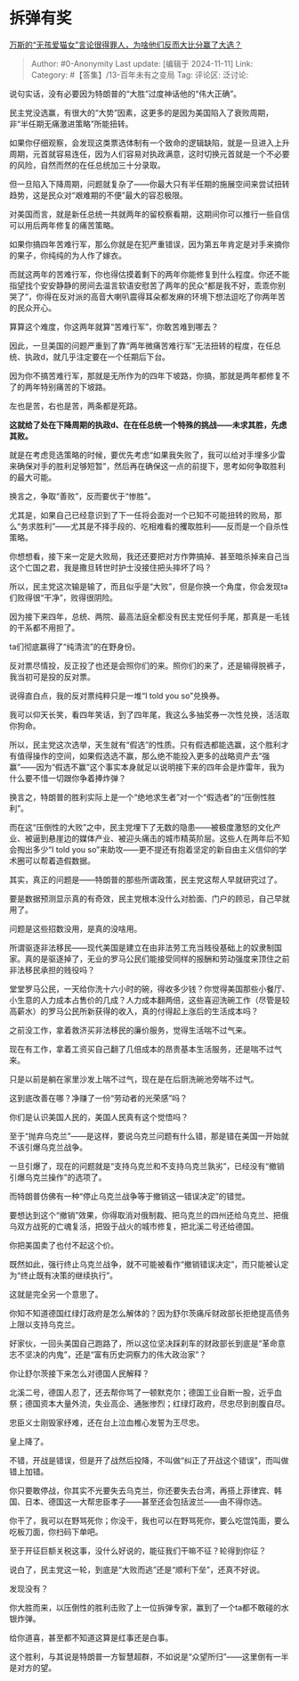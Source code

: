 # 拆弹有奖
[万斯的“无孩爱猫女”言论很得罪人，为啥他们反而大比分赢了大选？](https://www.zhihu.com/question/3520419090/answer/28491197980)

> Author: #0-Anonymity
> Last update: [编辑于 2024-11-11]
> Link:
> Category: #【答集】/13-百年未有之变局
> Tag:
> 评论区:
> 泛讨论:

说句实话，没有必要因为特朗普的“大胜”过度神话他的“伟大正确”。

民主党没选赢，有很大的“大势”因素，这更多的是因为美国陷入了衰败周期，非“半任期无痛激进策略”所能扭转。

如果你仔细观察，会发现这类票选体制有一个致命的逻辑缺陷，就是一旦进入上升周期，元首就容易连任，因为人们容易对执政满意，这时切换元首就是一个不必要的风险，自然而然的在任总统加三十分录取。

但一旦陷入下降周期，问题就复杂了——你最大只有半任期的施展空间来尝试扭转趋势，这是民众对“艰难期的不便”最大的容忍极限。

对美国而言，就是新任总统一共就两年的留校察看期，这期间你可以推行一些自信可以用后两年修复的痛苦策略。

如果你搞四年苦难行军，那么你就是在犯严重错误，因为第五年肯定是对手来摘你的果子，你纯纯的为人作了嫁衣。

而就这两年的苦难行军，你也得估摸着剩下的两年你能修复到什么程度。你还不能指望找个安安静静的房间去温言软语安慰苦了两年的民众“都是我不好，乖乖你别哭了”，你得在反对派的高音大喇叭震得耳朵都发麻的环境下想法逗吃了你两年苦的民众开心。

算算这个难度，你这两年就算“苦难行军”，你敢苦难到哪去？

因此，一旦美国的问题严重到了靠“两年微痛苦难行军”无法扭转的程度，在任总统、执政d，就几乎注定要在一个任期后下台。

因为你不搞苦难行军，那就是无所作为的四年下坡路，你搞，那就是两年都修复不了的两年特别痛苦的下坡路。

左也是苦，右也是苦，两条都是死路。

**这就给了处在下降周期的执政d、在在任总统一个特殊的挑战——未求其胜，先虑其败。**

就是在考虑竞选策略的时候，要优先考虑“如果我失败了，我可以给对手埋多少雷来确保对手的胜利足够短暂”，然后再在确保这一点的前提下，思考如何争取胜利的最大可能。

换言之，争取“善败”，反而要优于“惨胜”。

尤其是，如果自己已经意识到了下一任将会面对一个已知不可能扭转的败局，那么“务求胜利”——尤其是不择手段的、吃相难看的攫取胜利——反而是一个自杀性策略。

你想想看，接下来一定是大败局，我还还要把对方作弊搞掉、甚至暗杀掉来自己当这个亡国之君，我是撒旦转世时护士没接住把头摔坏了吗？

所以，民主党这次输是输了，而且似乎是“大败”，但是你换一个角度，你会发现ta们败得很“干净”，败得很阴险。

因为接下来四年，总统、两院、最高法庭全都没有民主党任何手尾，那真是一毛钱的干系都不用担了。

ta们彻底赢得了“纯清流”的在野身份。

反对票尽情投，反正投了也还是会照你们的来。照你们的来了，还是输得脱裤子，我当初可是投的反对票。

说得直白点，我的反对票纯粹只是一堆“I told you so”兑换券。

我可以仰天长笑，看四年笑话，到了四年尾，我这么多抽奖券一次性兑换，活活取你狗命。

所以，民主党这次选举，天生就有“假选”的性质。只有假选都能选赢，这个胜利才有值得操作的空间，如果假选选不赢，那么绝不能投入更多的战略资产去“强赢”——因为“假选不赢”这个事实本身就足以说明接下来的四年会是炸雷年，我为什么要不惜一切跟你争着捧炸弹？

换言之，特朗普的胜利实际上是一个“绝地求生者”对一个“假选者”的“压倒性胜利”。

而在这“压倒性的大败”之中，民主党埋下了无数的隐患——被极度激怒的文化产业、被逼到悬崖边的媒体产业、被迎头痛击的城市精英阶层。这些人在两年后不知会掏出多少“I told you so”来助攻——更不提还有抱着坚定的新自由主义信仰的学术圈可以帮着造假数据。

其实，真正的问题是——特朗普的那些所谓政策，民主党这帮人早就研究过了。

要是数据预测显示真的有奇效，民主党根本没什么对脸面、门户的顾忌，自己早就用了。

问题是这些招数没用，是真的没啥用。

所谓驱逐非法移民——现代美国是建立在由非法劳工充当贱役基础上的奴隶制国家。真的是驱逐掉了，无业的罗马公民们能接受同样的报酬和劳动强度来顶住之前 非法移民承担的贱役吗？

堂堂罗马公民，一天给你洗十六小时的碗，得收多少钱？你觉得美国那些小餐厅、小生意的人力成本占售价的几成？人力成本翻两倍，这些喜迎洗碗工作（尽管是较高薪水）的罗马公民所新获得的收入，真的付得起上涨后的生活成本吗？

之前没工作，拿着救济买非法移民的廉价服务，觉得生活喘不过气来。

现在有工作，拿着工资买自己翻了几倍成本的昂贵基本生活服务，还是喘不过气来。

只是以前是躺在家里沙发上喘不过气，现在是在后厨洗碗池旁喘不过气。

这到底改善在哪？净赚了一份“劳动者的光荣感”吗？

你们是认识美国人民的，美国人民真有这个觉悟吗？

至于“抛弃乌克兰”——是这样，要说乌克兰问题有什么错，那是错在美国一开始就不该引爆乌克兰战争。

一旦引爆了，现在的问题就是“支持乌克兰和不支持乌克兰孰劣”，已经没有“撤销引爆乌克兰操作”的选项了。

而特朗普仿佛有一种“停止乌克兰战争等于撤销这一错误决定”的错觉。

要想达到这个“撤销”效果，你得取消对俄制裁、把乌克兰的四州还给乌克兰、把俄乌双方战死的亡魂复活，把毁于战火的城市修复，把北溪二号还给德国。

你把美国卖了也付不起这个价。

既然如此，强行终止乌克兰战争，就不可能被看作“撤销错误决定”，而只能被认定为“终止既有决策的继续执行”。

这就是完全另一个意思了。

你知不知道德国红绿灯政府是怎么解体的？因为舒尔茨痛斥财政部长拒绝提高债务上限以支持乌克兰。

好家伙，一回头美国自己跑路了，所以这位坚决踩刹车的财政部长到底是“革命意志不坚决的内鬼”，还是“富有历史洞察力的伟大政治家”？

你让舒尔茨接下来怎么对德国人民解释？

北溪二号，德国人忍了，还去帮你骂了一顿默克尔；德国工业自断一股，近乎血祭；德国资本大量外流，失业高企、通胀惨烈；红绿灯政府，尽忠尽到剖腹自尽。

忠臣义士刚毁家纾难，还在台上泣血椎心发誓为王尽忠。

皇上降了。

不错，开战是错误，但是开了战然后投降，不叫做“纠正了开战这个错误”，而叫做错上加错。

你只要敢停战，你其实不光要失去乌克兰，你还要失去台湾，再搭上菲律宾、韩国、日本、德国这一大帮忠臣孝子——甚至还会包括波兰——由不得你选。

你干了，我可以在野骂死你；你没干，我也可以在野骂死你，要么吃馄饨面，要么吃板刀面，你扫码下单吧。

至于开征巨额关税这事，没什么好说的，能征我们干嘛不征？轮得到你征？

说白了，民主党这一轮，到底是“大败而逃”还是“顺利下垒”，还真不好说。

发现没有？

你大胜而来，以压倒性的胜利击败了上一位拆弹专家，赢到了一个ta都不敢碰的水银炸弹。

给你道喜，甚至都不知道这算是红事还是白事。

这个胜利，与其说是特朗普一方智慧超群，不如说是“众望所归”——这里倒有一半是对方的望。
